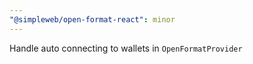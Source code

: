 ```yaml
---
"@simpleweb/open-format-react": minor
---
```


Handle auto connecting to wallets in `OpenFormatProvider`
